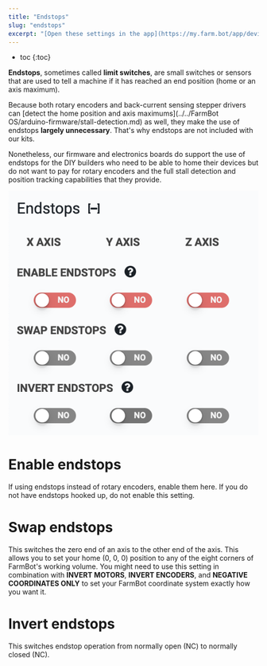 ```yaml
---
title: "Endstops"
slug: "endstops"
excerpt: "[Open these settings in the app](https://my.farm.bot/app/device?highlight=endstops)"
---
```


* toc
{:toc}

**Endstops**, sometimes called **limit switches**, are small switches or sensors that are used to tell a machine if it has reached an end position (home or an axis maximum).

Because both rotary encoders and back-current sensing stepper drivers can [detect the home position and axis maximums](../../FarmBot OS/arduino-firmware/stall-detection.md) as well, they make the use of endstops **largely unnecessary**. That's why endstops are not included with our kits.

Nonetheless, our firmware and electronics boards do support the use of endstops for the DIY builders who need to be able to home their devices but do not want to pay for rotary encoders and the full stall detection and position tracking capabilities that they provide.

![Screen Shot 2020-04-22 at 4.57.34 PM.png](Screen_Shot_2020-04-22_at_4.57.34_PM.png)

# Enable endstops
If using endstops instead of rotary encoders, enable them here. If you do not have endstops hooked up, do not enable this setting.

# Swap endstops
This switches the zero end of an axis to the other end of the axis. This allows you to set your home (0, 0, 0) position to any of the eight corners of FarmBot's working volume. You might need to use this setting in combination with **INVERT MOTORS**, **INVERT ENCODERS**, and **NEGATIVE COORDINATES ONLY** to set your FarmBot coordinate system exactly how you want it.

# Invert endstops
This switches endstop operation from normally open (NC) to normally closed (NC).
